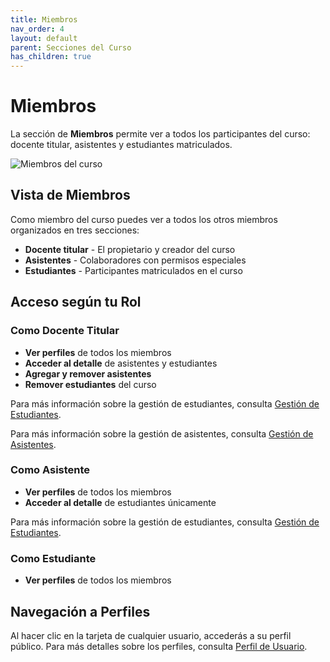 ```yaml
---
title: Miembros
nav_order: 4
layout: default
parent: Secciones del Curso
has_children: true
---
```


# Miembros

La sección de **Miembros** permite ver a todos los participantes del curso: docente titular, asistentes y estudiantes matriculados.

![Miembros del curso]({{site.baseurl}}/assets/user/courses/participants/participants_view.png)

## Vista de Miembros

Como miembro del curso puedes ver a todos los otros miembros organizados en tres secciones:

- **Docente titular** - El propietario y creador del curso
- **Asistentes** - Colaboradores con permisos especiales
- **Estudiantes** - Participantes matriculados en el curso

## Acceso según tu Rol

### Como Docente Titular

- **Ver perfiles** de todos los miembros
- **Acceder al detalle** de asistentes y estudiantes
- **Agregar y remover asistentes**
- **Remover estudiantes** del curso

Para más información sobre la gestión de estudiantes, consulta [Gestión de Estudiantes](students).

Para más información sobre la gestión de asistentes, consulta [Gestión de Asistentes](assistants).

### Como Asistente

- **Ver perfiles** de todos los miembros
- **Acceder al detalle** de estudiantes únicamente

Para más información sobre la gestión de estudiantes, consulta [Gestión de Estudiantes](students).

### Como Estudiante

- **Ver perfiles** de todos los miembros

## Navegación a Perfiles

Al hacer clic en la tarjeta de cualquier usuario, accederás a su perfil público. Para más detalles sobre los perfiles, consulta [Perfil de Usuario](../../../profile#otros-perfiles).

